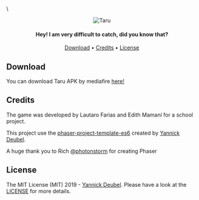 \
<div align="center">
  <img src="src/assets/images/title.png" alt="Taru">
</div>

<h4 align="center">Hey! I am very difficult to catch, did you know that?</h4>

<div align="center">
  <a href="#download">Download</a> •
  <a href="#credits">Credits</a> •
  <a href="#license">License</a>
</div>

## Download

You can download Taru APK by mediafire [here!](https://www.mediafire.com/file/12uidsu2ldc34yf/taru.apk/file)

## Credits

The game was developed by Lautaro Farias and Edith Mamaní for a school project.

This project use the [phaser-project-template-es6](https://github.com/yandeu/phaser-project-template-es6#readme) created by [Yannick Deubel](https://github.com/yandeu).

A huge thank you to Rich [@photonstorm](https://github.com/photonstorm) for creating Phaser

## License

The MIT License (MIT) 2019 - [Yannick Deubel](https://github.com/yandeu). Please have a look at the [LICENSE](LICENSE) for more details.

